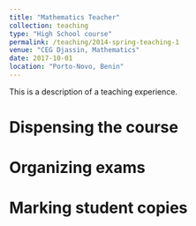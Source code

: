 ```yaml
---
title: "Mathematics Teacher"
collection: teaching
type: "High School course"
permalink: /teaching/2014-spring-teaching-1
venue: "CEG Djassin, Mathematics"
date: 2017-10-01
location: "Porto-Novo, Benin"
---
```


This is a description of a teaching experience.

Dispensing the course
======

Organizing exams
======

Marking student copies
======
